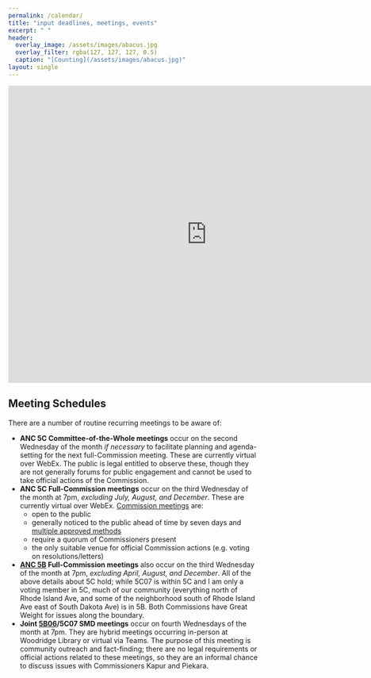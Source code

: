 ```yaml
---
permalink: /calendar/
title: "input deadlines, meetings, events"
excerpt: " "
header:
  overlay_image: /assets/images/abacus.jpg
  overlay_filter: rgba(127, 127, 127, 0.5)
  caption: "[Counting](/assets/images/abacus.jpg)"
layout: single
---
```

<iframe src="https://calendar.google.com/calendar/embed?height=600&wkst=1&bgcolor=%23A79B8E&ctz=America%2FNew_York&showTitle=0&showCalendars=1&src=dmprYXB1cjVjMDdAZ21haWwuY29t&color=%23039BE5" style="border-width:0" width="800" height="600" frameborder="0" scrolling="no"></iframe>

## Meeting Schedules
There are a number of routine recurring meetings to be aware of:
- **ANC 5C Committee-of-the-Whole meetings** occur on the second Wednesday of the month *if necessary* to facilitate planning and agenda-setting for the next full-Commission meeting. These are currently virtual over WebEx. The public is legal entitled to observe these, though they are not generally forums for public engagement and cannot be used to take official actions of the Commission.
- **ANC 5C Full-Commission meetings** occur on the third Wednesday of the month at 7pm, *excluding July, August, and December*. These are currently virtual over WebEx. [Commission meetings](https://code.dccouncil.gov/us/dc/council/code/sections/1-309.11#(b)(1)) are:
  - open to the public
  - generally noticed to the public ahead of time by seven days and [multiple approved methods](https://code.dccouncil.gov/us/dc/council/code/sections/1-309.11#(c))
  - require a quorum of Commissioners present
  - the only suitable venue for official Commission actions (e.g. voting on resolutions/letters)
- **[ANC 5B](http://www.anc5b.org) Full-Commission meetings** also occur on the third Wednesday of the month at 7pm, *excluding April, August, and December*. All of the above details about 5C hold; while 5C07 is within 5C and I am only a voting member in 5C, much of our community (everything north of Rhode Island Ave, and some of the neighborhood south of Rhode Island Ave east of South Dakota Ave) is in 5B. Both Commissions have Great Weight for issues along the boundary.
- **Joint [5B06](https://anc5b06.com)/5C07 SMD meetings** occur on fourth Wednesdays of the month at 7pm. They are hybrid meetings occurring in-person at Woodridge Library or virtual via Teams. The purpose of this meeting is community outreach and fact-finding; there are no legal requirements or official actions related to these meetings, so they are an informal chance to discuss issues with Commissioners Kapur and Piekara.